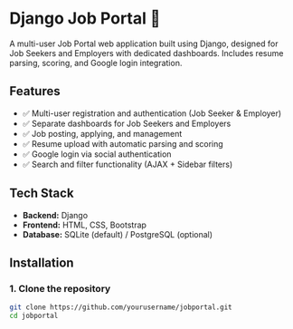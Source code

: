 # Django Job Portal 🚀

A multi-user Job Portal web application built using Django, designed for Job Seekers and Employers with dedicated dashboards. Includes resume parsing, scoring, and Google login integration.

## Features

- ✅ Multi-user registration and authentication (Job Seeker & Employer)
- ✅ Separate dashboards for Job Seekers and Employers
- ✅ Job posting, applying, and management
- ✅ Resume upload with automatic parsing and scoring
- ✅ Google login via social authentication
- ✅ Search and filter functionality (AJAX + Sidebar filters)

## Tech Stack

- **Backend:** Django
- **Frontend:** HTML, CSS, Bootstrap
- **Database:** SQLite (default) / PostgreSQL (optional)

## Installation

### 1. Clone the repository

```bash
git clone https://github.com/yourusername/jobportal.git
cd jobportal
